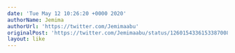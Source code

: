 ```yaml
---
date: 'Tue May 12 10:26:20 +0000 2020'
authorName: Jemima
authorUrl: 'https://twitter.com/Jemimaabu'
originalPost: 'https://twitter.com/Jemimaabu/status/1260154336153387008'
layout: like
---
```

